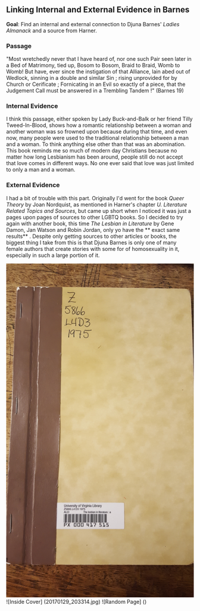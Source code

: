 ## Linking Internal and External Evidence in Barnes


**Goal**: Find an internal and external connection to Djuna Barnes' _Ladies Almanack_ and a source from Harner.

### Passage

"Most wretchedly never that I have heard of, nor one such Pair seen later in a Bed of Matrimony, tied up, Bosom to Bosom, Braid to Braid, Womb to Womb! But have, ever since the instigation of that Alliance, lain abed out of Wedlock, sinning in a double and similar Sin ; rising unprovided for by Church or Cerificate ; Fornicating in an Evil so exactly of a piece, that the Judgement Call must be answered in a Trembling Tandem !" (Barnes 19)

### Internal Evidence

I think this passage, either spoken by Lady Buck-and-Balk or her friend Tilly Tweed-In-Blood, shows how a romantic relationship between a woman and another woman was so frowned upon because during that time, and even now, many people were used to the traditional relationship between a man and a woman. To think anything else other than that was an abomination. This book reminds me so much of modern day Christians because no matter how long Lesbianism has been around, people still do not accept that love comes in different ways. No one ever said that love was just limited to only a man and a woman.


### External Evidence

I had a bit of trouble with this part. Originally I'd went for the book _Queer Theory_ by Joan Nordquist, as mentioned in Harner's chapter _U. Literature Related Topics and Sources_, but came up short when I noticed it was just a pages upon pages of sources to other LGBTQ books. So I decided to try again with another book, this time _The Lesbian in Literature_ by Gene Damon, Jan Watson and Robin Jordan, only yo have the ** exact same results** . Despite only getting sources to other articles or books, the biggest thing I take from this is that Djuna Barnes is only one of many female authors that create stories with some for of homosexuality in it, especially in such a large portion of it. 


![Cover](20170129_203310.jpg)
![Inside Cover] (20170129_203314.jpg)
![Random Page] ()

